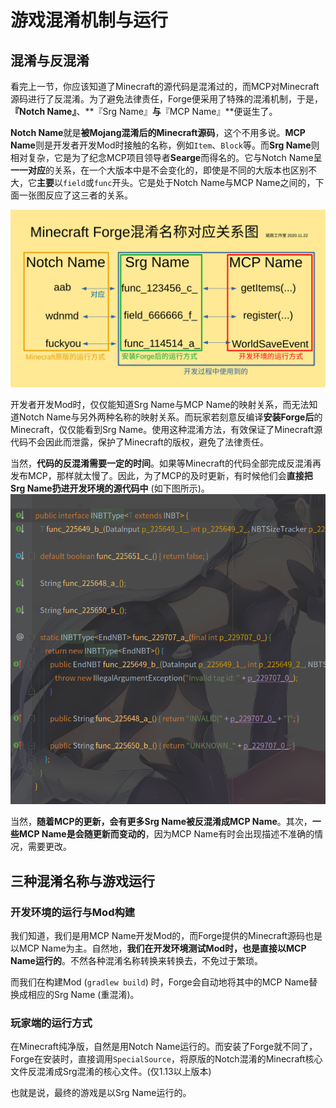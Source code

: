 # 游戏混淆机制与运行

## 混淆与反混淆

看完上一节，你应该知道了Minecraft的源代码是混淆过的，而MCP对Minecraft源码进行了反混淆。为了避免法律责任，Forge便采用了特殊的混淆机制，于是，**『Notch Name』**、**『Srg Name』**与**『MCP Name』**便诞生了。

**Notch Name**就是**被Mojang混淆后的Minecraft源码**，这个不用多说。**MCP Name**则是开发者开发Mod时接触的名称，例如`Item`、`Block`等。而**Srg Name**则相对复杂，它是为了纪念MCP项目领导者**Searge**而得名的。它与Notch Name呈**一一对应**的关系，在一个大版本中是不会变化的，即使是不同的大版本也区别不大，它**主要**以`field`或`func`开头。它是处于Notch Name与MCP Name之间的，下面一张图反应了这三者的关系。

![三者关系图](../resources/1/1.2-1.svg)

开发者开发Mod时，仅仅能知道Srg Name与MCP Name的映射关系，而无法知道Notch Name与另外两种名称的映射关系。而玩家若刻意反编译**安装Forge后**的Minecraft，仅仅能看到Srg Name。使用这种混淆方法，有效保证了Minecraft源代码不会因此而泄露，保护了Minecraft的版权，避免了法律责任。

当然，**代码的反混淆需要一定的时间**。如果等Minecraft的代码全部完成反混淆再发布MCP，那样就太慢了。因此，为了MCP的及时更新，有时候他们会**直接把Srg Name扔进开发环境的源代码中** (如下图所示)。  
![一堆Srg Name](../resources/1/1.2-2.png)

当然，**随着MCP的更新，会有更多Srg Name被反混淆成MCP Name**。其次，**一些MCP Name是会随更新而变动的**，因为MCP Name有时会出现描述不准确的情况，需要更改。

## 三种混淆名称与游戏运行

### 开发环境的运行与Mod构建

我们知道，我们是用MCP Name开发Mod的，而Forge提供的Minecraft源码也是以MCP Name为主。自然地，**我们在开发环境测试Mod时，也是直接以MCP Name运行的**。不然各种混淆名称转换来转换去，不免过于繁琐。

而我们在构建Mod (`gradlew build`) 时，Forge会自动地将其中的MCP Name替换成相应的Srg Name (重混淆)。

### 玩家端的运行方式

在Minecraft纯净版，自然是用Notch Name运行的。而安装了Forge就不同了，Forge在安装时，直接调用`SpecialSource`，将原版的Notch混淆的Minecraft核心文件反混淆成Srg混淆的核心文件。(仅1.13以上版本)

也就是说，最终的游戏是以Srg Name运行的。
